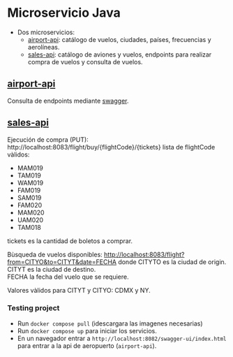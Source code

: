 # Microservicio Java

- Dos microservicios:
  - [airport-api](./airport-api): catálogo de vuelos, ciudades, países, frecuencias y aerolíneas.
  - [sales-api](./sales-api): catálogo de aviones y vuelos, endpoints para realizar compra de vuelos y consulta de vuelos. 

## [airport-api](./airport-api)

Consulta de endpoints mediante [swagger](http://localhost:8082/swagger-ui/index.html).

## [sales-api](./sales-api)

Ejecución de compra (PUT): http://localhost:8083/flight/buy/{flightCode}/{tickets}
 lista de flightCode vàlidos:
-  MAM019
-  TAM019
-  WAM019
-  FAM019
-  SAM019
-  FAM020
-  MAM020
-  UAM020
-  TAM018

tickets es la cantidad de boletos a comprar.

Bùsqueda de vuelos disponibles: [http://localhost:8083/flight?from=CITYO&to=CITYT&date=FECHA](http://localhost:8083/flight?from=NY&to=CDMX&date=08-07-25)
donde 
CITYTO es la ciudad de origin.  
CITYT es la ciudad de destino.  
FECHA la fecha del vuelo que se requiere.  

Valores vàlidos para CITYT y CITYO: CDMX y NY.


### Testing project

- Run `docker compose pull` (idescargara las imagenes necesarias)
- Run `docker compose up` para iniciar los servicios.
- En un navegador entrar a `http://localhost:8082/swagger-ui/index.html` para entrar a la api de aeropuerto (`airport-api`).